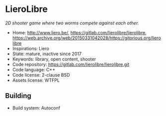 # LieroLibre

_2D shooter game where two worms compete against each other._

- Home: http://www.liero.be/, https://gitlab.com/lierolibre/lierolibre, https://web.archive.org/web/20150331042028/https://gitorious.org/lierolibre
- Inspirations: Liero
- State: mature, inactive since 2017
- Keywords: library, open content, shooter
- Code repository: https://gitlab.com/lierolibre/lierolibre.git
- Code language: C++
- Code license: 2-clause BSD
- Assets license: WTFPL

## Building

- Build system: Autoconf
